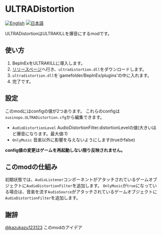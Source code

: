 # ULTRADistortion

[![English](https://img.shields.io/badge/English-a?style=flat-square&color=blue)](https://github.com/main1108/ultradistortion/blob/master/README.md) [![日本語](https://img.shields.io/badge/%E6%97%A5%E6%9C%AC%E8%AA%9E-a?style=flat-square)](https://github.com/main1108/ultradistortion/blob/master/README_JP.md)

ULTRADistortionはULTRAKILLを爆音にするmodです。

## 使い方

1. BepInExをULTRAKILLに導入します。
2. [リリースページ](https://github.com/main1108/ultradistortion/releases)へ行き、`ultradistortion.dll`をダウンロードします。
3. `ultradistortion.dll`を`gamefolder/BepInEx/plugins'の中に入れます。
4. 完了です。

## 設定

このmodにはconfigの値が2つあります。
これらのconfigは`susinopo.ULTRADistortion.cfg`から編集できます。

- `AudioDistortionLevel` AudioDistortionFilter.distortionLevelの値(大きいほど爆音になります。最大値:1)
- `OnlyMusic` 音楽以外に影響を与えないようにします(trueかfalse)

**config値の変更はゲームを再起動しない限り反映されません。**

## このmodの仕組み

初期状態では、`AudioListener`コンポーネントがアタッチされているゲームオブジェクトに`AudioDistortionFilter`を追加します。
`OnlyMusic`が`true`になっている場合は、音楽を流す`AudioSource`がアタッチされているゲームオブジェクトに`AudioDistortionFilter`を追加します。

## 謝辞

[@kazukazu123123](https://github.com/kazukazu123123) このmodのアイデア
